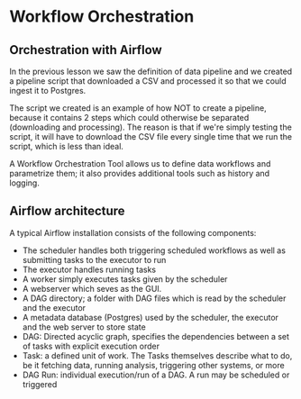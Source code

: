 # Workflow Orchestration
## Orchestration with Airflow

In the previous lesson we saw the definition of data pipeline and we created a pipeline script that downloaded a CSV and processed it so that we could ingest it to Postgres.

The script we created is an example of how NOT to create a pipeline, because it contains 2 steps which could otherwise be separated (downloading and processing). The reason is that if we're simply testing the script, it will have to download the CSV file every single time that we run the script, which is less than ideal.

A Workflow Orchestration Tool allows us to define data workflows and parametrize them; it also provides additional tools such as history and logging.

## Airflow architecture

A typical Airflow installation consists of the following components:

- The scheduler handles both triggering scheduled workflows as well as submitting tasks to the executor to run
- The executor handles running tasks
- A worker simply executes tasks given by the scheduler
- A webserver which seves as the GUI.
- A DAG directory; a folder with DAG files which is read by the scheduler and the executor
- A metadata database (Postgres) used by the scheduler, the executor and the web server to store state
- DAG: Directed acyclic graph, specifies the dependencies between a set of tasks with explicit execution order
- Task: a defined unit of work. The Tasks themselves describe what to do, be it fetching data, running analysis, triggering other systems, or more
- DAG Run: individual execution/run of a DAG. A run may be scheduled or triggered